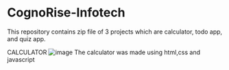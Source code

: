 # CognoRise-Infotech 
This repository contains zip file of 3 projects which are calculator, todo app, and quiz app. 

CALCULATOR 
![image](https://github.com/user-attachments/assets/ac3a6eda-f1da-40e6-a405-ed0ed56315a0)
The calculator was made using html,css and javascript
